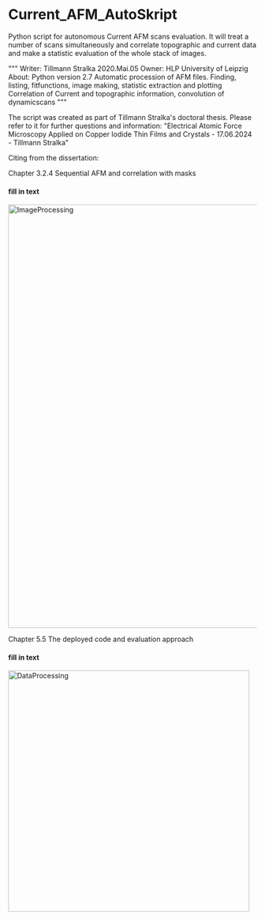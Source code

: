 # Current_AFM_AutoSkript
Python script for autonomous Current AFM scans evaluation. It will treat a number of scans simultaneously and correlate topographic and current data and make a statistic evaluation of the whole stack of images. 

"""
Writer: 
Tillmann Stralka 2020.Mai.05
Owner: 
HLP University of Leipzig
About:
Python version 2.7
Automatic procession of AFM files.
Finding, listing, fitfunctions, image making, statistic extraction and plotting 
Correlation of Current and topographic information, convolution of dynamicscans
"""

The script was created as part of Tillmann Stralka's doctoral thesis. Please refer to it for further questions and information: 
"Electrical Atomic Force Microscopy Applied on Copper Iodide Thin Films and Crystals - 17.06.2024 - Tillmann Stralka"

Citing from the dissertation: 

Chapter 3.2.4 Sequential AFM and correlation with masks
#### fill in text #### 
<img width="858" alt="ImageProcessing" src="https://github.com/user-attachments/assets/1584d244-4594-42fc-a660-4563bc2de305">

Chapter 5.5 The deployed code and evaluation approach

#### fill in text #### 
<img width="489" alt="DataProcessing" src="https://github.com/user-attachments/assets/03cb276f-c5f9-4c4b-a7db-3a7f71e7abc1">


